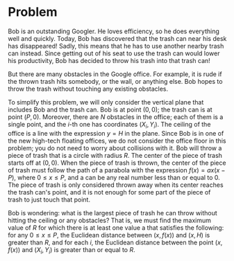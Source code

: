 # Problem

Bob is an outstanding Googler. He loves efficiency, so he does everything well and quickly. Today, Bob has discovered that the trash can near his desk has disappeared! Sadly, this means that he has to use another nearby trash can instead. Since getting out of his seat to use the trash can would lower his productivity, Bob has decided to throw his trash into that trash can!

But there are many obstacles in the Google office. For example, it is rude if the thrown trash hits somebody, or the wall, or anything else. Bob hopes to throw the trash without touching any existing obstacles.

To simplify this problem, we will only consider the vertical plane that includes Bob and the trash can. Bob is at point $(0, 0)$; the trash can is at point $(P, 0)$. Moreover, there are $N$ obstacles in the office; each of them is a single point, and the $i$-th one has coordinates $(X_i, Y_i)$. The ceiling of the office is a line with the expression $y=H$ in the plane. Since Bob is in one of the new high-tech floating offices, we do not consider the office floor in this problem; you do not need to worry about collisions with it. Bob will throw a piece of trash that is a circle with radius $R$. The center of the piece of trash starts off at $(0, 0)$. When the piece of trash is thrown, the center of the piece of trash must follow the path of a parabola with the expression $f(x)=ax(x-P)$, where $0 ≤ x ≤ P$, and a can be any real number less than or equal to $0$. The piece of trash is only considered thrown away when its center reaches the trash can's point, and it is not enough for some part of the piece of trash to just touch that point.

Bob is wondering: what is the largest piece of trash he can throw without hitting the ceiling or any obstacles? That is, we must find the maximum value of $R$ for which there is at least one value a that satisfies the following: for any $0 ≤ x ≤ P$, the Euclidean distance between $(x, f(x))$ and $(x, H)$ is greater than $R$, and for each $i$, the Euclidean distance between the point $(x, f(x))$ and $(X_i, Y_i)$ is greater than or equal to $R$.
